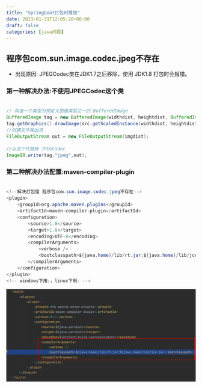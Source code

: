 ```yaml
---
title: "Springboot打包时报错"
date: 2023-01-31T12:05:28+08:00
draft: false
categories: [java问题]
---
```


[//]: # (![集合]&#40;/img/集合/img.png&#41;)

## 程序包com.sun.image.codec.jpeg不存在

* 出现原因: JPEGCodec类在JDK1.7之后移除，使用 JDK1.8 打包时会报错。

### 第一种解决办法:不使用JPEGCodec这个类

```java

// 构造一个类型为预定义图像类型之一的 BufferedImage
BufferedImage tag = new BufferedImage(widthdist, heightdist, BufferedImage.TYPE_INT_RGB);
tag.getGraphics().drawImage(src.getScaledInstance(widthdist, heightdist, Image.SCALE_SMOOTH), 0, 0, null);
//创建文件输出流
FileOutputStream out = new FileOutputStream(imgdist);

//以这个代替掉 JPEGCodec
ImageIO.write(tag,"jpeg",out);

```

### 第二种解决办法配置:maven-compiler-plugin


```java

<!--解决打包错 程序包com.sun.image.codec.jpeg不存在-->
<plugin>
    <groupId>org.apache.maven.plugins</groupId>
    <artifactId>maven-compiler-plugin</artifactId>
    <configuration>
        <source>1.8</source>
        <target>1.8</target>
        <encoding>UTF-8</encoding>
        <compilerArguments>
            <verbose />
            <bootclasspath>${java.home}/lib/rt.jar;${java.home}/lib/jce.jar</bootclasspath>
        </compilerArguments>
    </configuration>
</plugin>
<!-- windows下用;，linux下用: -->

```

![配置](/img/Springboot打包时报错/1.png)






